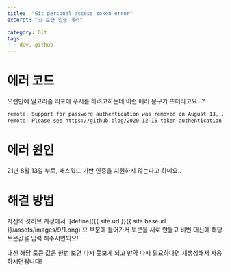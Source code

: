 ```yaml
---
title:  "Git personal access token error"
excerpt: "깃 토큰 인증 에러"

category: Git
tags:
  - dev, github
---
```


# 에러 코드
오랜만에 알고리즘 리포에 푸시를 하려고하는데 이런 에러 문구가 뜨더라고요...?

```bash
remote: Support for password authentication was removed on August 13, 2021. Please use a personal access token instead.
remote: Please see https://github.blog/2020-12-15-token-authentication-requirements-for-git-operations/ for more information.
```

# 에러 원인
21년 8월 13일 부로, 패스워드 기반 인증을 지원하지 않는다고 하네요..

# 해결 방법
자신의 깃허브 계정에서
![define]({{ site.url }}{{ site.baseurl }}/assets/images/9/1.png)
요 부분에 들어가서 토큰을 새로 만들고 비번 대신에 해당 토큰값을 입력 해주시면되요!

대신 해당 토큰 값은 한번 보면 다시 못보게 되고 만약 다시 필요하다면 재생성해서 사용하시면됩니다!